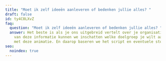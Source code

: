```yaml
---
title: "Moet ik zelf ideeën aanleveren of bedenken jullie alles? "
draft: false
id: ty4C0LXvZ
faq:
  question: "Moet ik zelf ideeën aanleveren of bedenken jullie alles? "
  answer: Het beste is als je ons uitgebreid vertelt over je organisatie, op basis
    van deze informatie kunnen we inschatten welke doelgroep je wilt aanspreken
    met deze animatie. En daarop baseren we het script en eventuele storyboard.
seo:
  noindex: true
---
```

